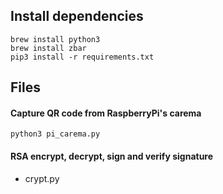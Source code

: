 ## Install dependencies

```
brew install python3
brew install zbar
pip3 install -r requirements.txt
```

## Files

#### Capture QR code from RaspberryPi's carema

```
python3 pi_carema.py
```

#### RSA encrypt, decrypt, sign and verify signature

* crypt.py

